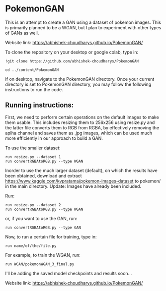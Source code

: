 # PokemonGAN
This is an attempt to create a GAN using a dataset of pokemon images.
This is primarily planned to be a WGAN, but I plan to experiment with other types of GANs as well.

Website link: https://abhishek-choudharys.github.io/PokemonGAN/


To clone the repository on your desktop or google colab, type in:
```
!git clone https://github.com/abhishek-choudharys/PokemonGAN

cd ../content/PokemonGAN
```


If on desktop, navigate to the PokemonGAN directory.
Once your current directory is set to PokemonGAN directory, you may follow the following instructions to run the code.

<h2> Running instructions: </h2>
First, we need to perform certain operations on the default images to make them usable.
This includes resizing them to 256x256 using resize.py and the latter file converts them to RGB from RGBA, by effectively removing the aplha channel and saves them as .jpg images, which can be used much more efficiently in our approach to build a GAN. 

To use the smaller dataset:

```
run resize.py --dataset 1
run convertRGBAtoRGB.py --type WGAN
```

Inorder to use the much larger dataset (default), on which the results have been obtained, download and extract https://www.kaggle.com/kvpratama/pokemon-images-dataset to pokemon/ in the main directory.
Update: Images have already been included.

Run:

```
run resize.py --dataset 2
run convertRGBAtoRGB.py --type WGAN
```

or, if you want to use the GAN, run:
```
run convertRGBAtoRGB.py --type GAN
```

Now, to run a certain file for training, type in:

```
run name/of/the/file.py
```

For example, to train the WGAN, run:

```
run WGAN/pokemonWGAN_3_final.py
```

I'll be adding the saved model checkpoints and results soon...

Website link: https://abhishek-choudharys.github.io/PokemonGAN/

